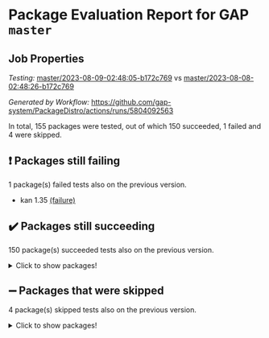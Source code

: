 # Package Evaluation Report for GAP `master`

## Job Properties

*Testing:* [master/2023-08-09-02:48:05-b172c769](https://github.com/gap-system/PackageDistro/blob/data/reports/master/2023-08-09-02:48:05-b172c769) vs [master/2023-08-08-02:48:26-b172c769](https://github.com/gap-system/PackageDistro/blob/data/reports/master/2023-08-08-02:48:26-b172c769)

*Generated by Workflow:* https://github.com/gap-system/PackageDistro/actions/runs/5804092563

In total, 155 packages were tested, out of which 150 succeeded, 1 failed and 4 were skipped.

## :exclamation: Packages still failing

1 package(s) failed tests also on the previous version.
- kan 1.35 [(failure)](https://github.com/gap-system/PackageDistro/actions/runs/5804092563/job/15733436805)

## :heavy_check_mark: Packages still succeeding

150 package(s) succeeded tests also on the previous version.
<details><summary>Click to show packages!</summary>

- 4ti2interface 2023.02-04 [(success)](https://github.com/gap-system/PackageDistro/actions/runs/5804092563/job/15733428627)
- ace 5.6.2 [(success)](https://github.com/gap-system/PackageDistro/actions/runs/5804092563/job/15733428750)
- aclib 1.3.2 [(success)](https://github.com/gap-system/PackageDistro/actions/runs/5804092563/job/15733428855)
- agt 0.3.1 [(success)](https://github.com/gap-system/PackageDistro/actions/runs/5804092563/job/15733428964)
- alnuth 3.2.1 [(success)](https://github.com/gap-system/PackageDistro/actions/runs/5804092563/job/15733429076)
- anupq 3.3.0 [(success)](https://github.com/gap-system/PackageDistro/actions/runs/5804092563/job/15733429175)
- atlasrep 2.1.6 [(success)](https://github.com/gap-system/PackageDistro/actions/runs/5804092563/job/15733429282)
- autodoc 2023.06.19 [(success)](https://github.com/gap-system/PackageDistro/actions/runs/5804092563/job/15733429372)
- automata 1.15 [(success)](https://github.com/gap-system/PackageDistro/actions/runs/5804092563/job/15733429471)
- automgrp 1.3.2 [(success)](https://github.com/gap-system/PackageDistro/actions/runs/5804092563/job/15733429565)
- autpgrp 1.11 [(success)](https://github.com/gap-system/PackageDistro/actions/runs/5804092563/job/15733429674)
- cap 2023.08-03 [(success)](https://github.com/gap-system/PackageDistro/actions/runs/5804092563/job/15733429793)
- caratinterface 2.3.5 [(success)](https://github.com/gap-system/PackageDistro/actions/runs/5804092563/job/15733429910)
- cddinterface 2022.11.01 [(success)](https://github.com/gap-system/PackageDistro/actions/runs/5804092563/job/15733430013)
- circle 1.6.6 [(success)](https://github.com/gap-system/PackageDistro/actions/runs/5804092563/job/15733430119)
- classicpres 1.22 [(success)](https://github.com/gap-system/PackageDistro/actions/runs/5804092563/job/15733430218)
- cohomolo 1.6.11 [(success)](https://github.com/gap-system/PackageDistro/actions/runs/5804092563/job/15733430332)
- congruence 1.2.5 [(success)](https://github.com/gap-system/PackageDistro/actions/runs/5804092563/job/15733430423)
- corelg 1.56 [(success)](https://github.com/gap-system/PackageDistro/actions/runs/5804092563/job/15733430534)
- crime 1.6 [(success)](https://github.com/gap-system/PackageDistro/actions/runs/5804092563/job/15733430625)
- crisp 1.4.6 [(success)](https://github.com/gap-system/PackageDistro/actions/runs/5804092563/job/15733430726)
- crypting 0.10.4 [(success)](https://github.com/gap-system/PackageDistro/actions/runs/5804092563/job/15733430837)
- cryst 4.1.26 [(success)](https://github.com/gap-system/PackageDistro/actions/runs/5804092563/job/15733430947)
- crystcat 1.1.10 [(success)](https://github.com/gap-system/PackageDistro/actions/runs/5804092563/job/15733431075)
- ctbllib 1.3.6 [(success)](https://github.com/gap-system/PackageDistro/actions/runs/5804092563/job/15733431189)
- cubefree 1.19 [(success)](https://github.com/gap-system/PackageDistro/actions/runs/5804092563/job/15733431294)
- curlinterface 2.3.2 [(success)](https://github.com/gap-system/PackageDistro/actions/runs/5804092563/job/15733431410)
- cvec 2.8.1 [(success)](https://github.com/gap-system/PackageDistro/actions/runs/5804092563/job/15733431506)
- datastructures 0.3.0 [(success)](https://github.com/gap-system/PackageDistro/actions/runs/5804092563/job/15733431600)
- deepthought 1.0.6 [(success)](https://github.com/gap-system/PackageDistro/actions/runs/5804092563/job/15733431694)
- design 1.8 [(success)](https://github.com/gap-system/PackageDistro/actions/runs/5804092563/job/15733431802)
- difsets 2.3.1 [(success)](https://github.com/gap-system/PackageDistro/actions/runs/5804092563/job/15733431900)
- digraphs 1.6.2 [(success)](https://github.com/gap-system/PackageDistro/actions/runs/5804092563/job/15733432015)
- edim 1.3.7 [(success)](https://github.com/gap-system/PackageDistro/actions/runs/5804092563/job/15733432115)
- example 4.3.4 [(success)](https://github.com/gap-system/PackageDistro/actions/runs/5804092563/job/15733432227)
- examplesforhomalg 2023.07-01 [(success)](https://github.com/gap-system/PackageDistro/actions/runs/5804092563/job/15733432319)
- factint 1.6.3 [(success)](https://github.com/gap-system/PackageDistro/actions/runs/5804092563/job/15733432408)
- ferret 1.0.9 [(success)](https://github.com/gap-system/PackageDistro/actions/runs/5804092563/job/15733432491)
- fga 1.5.0 [(success)](https://github.com/gap-system/PackageDistro/actions/runs/5804092563/job/15733432607)
- fining 1.5.6 [(success)](https://github.com/gap-system/PackageDistro/actions/runs/5804092563/job/15733432709)
- float 1.0.3 [(success)](https://github.com/gap-system/PackageDistro/actions/runs/5804092563/job/15733432790)
- format 1.4.3 [(success)](https://github.com/gap-system/PackageDistro/actions/runs/5804092563/job/15733432894)
- forms 1.2.9 [(success)](https://github.com/gap-system/PackageDistro/actions/runs/5804092563/job/15733432990)
- fplsa 1.2.6 [(success)](https://github.com/gap-system/PackageDistro/actions/runs/5804092563/job/15733433073)
- fr 2.4.12 [(success)](https://github.com/gap-system/PackageDistro/actions/runs/5804092563/job/15733433164)
- francy 2.0.3 [(success)](https://github.com/gap-system/PackageDistro/actions/runs/5804092563/job/15733433282)
- fwtree 1.3 [(success)](https://github.com/gap-system/PackageDistro/actions/runs/5804092563/job/15733433397)
- gapdoc 1.6.6 [(success)](https://github.com/gap-system/PackageDistro/actions/runs/5804092563/job/15733433497)
- gauss 2023.02-04 [(success)](https://github.com/gap-system/PackageDistro/actions/runs/5804092563/job/15733433601)
- gaussforhomalg 2023.02-04 [(success)](https://github.com/gap-system/PackageDistro/actions/runs/5804092563/job/15733433709)
- gbnp 1.0.5 [(success)](https://github.com/gap-system/PackageDistro/actions/runs/5804092563/job/15733433835)
- generalizedmorphismsforcap 2023.03-01 [(success)](https://github.com/gap-system/PackageDistro/actions/runs/5804092563/job/15733433934)
- genss 1.6.8 [(success)](https://github.com/gap-system/PackageDistro/actions/runs/5804092563/job/15733434048)
- gradedmodules 2023.02-04 [(success)](https://github.com/gap-system/PackageDistro/actions/runs/5804092563/job/15733434150)
- gradedringforhomalg 2023.02-04 [(success)](https://github.com/gap-system/PackageDistro/actions/runs/5804092563/job/15733434254)
- grape 4.9.0 [(success)](https://github.com/gap-system/PackageDistro/actions/runs/5804092563/job/15733434337)
- groupoids 1.73 [(success)](https://github.com/gap-system/PackageDistro/actions/runs/5804092563/job/15733434497)
- grpconst 2.6.4 [(success)](https://github.com/gap-system/PackageDistro/actions/runs/5804092563/job/15733434656)
- guarana 0.96.3 [(success)](https://github.com/gap-system/PackageDistro/actions/runs/5804092563/job/15733434796)
- guava 3.18 [(success)](https://github.com/gap-system/PackageDistro/actions/runs/5804092563/job/15733434905)
- hap 1.57 [(success)](https://github.com/gap-system/PackageDistro/actions/runs/5804092563/job/15733435008)
- hapcryst 0.1.15 [(success)](https://github.com/gap-system/PackageDistro/actions/runs/5804092563/job/15733435128)
- hecke 1.5.3 [(success)](https://github.com/gap-system/PackageDistro/actions/runs/5804092563/job/15733435259)
- help 3.5 [(success)](https://github.com/gap-system/PackageDistro/actions/runs/5804092563/job/15733435409)
- homalg 2023.02-05 [(success)](https://github.com/gap-system/PackageDistro/actions/runs/5804092563/job/15733435543)
- homalgtocas 2023.02-04 [(success)](https://github.com/gap-system/PackageDistro/actions/runs/5804092563/job/15733435668)
- idrel 2.45 [(success)](https://github.com/gap-system/PackageDistro/actions/runs/5804092563/job/15733435768)
- images 1.3.1 [(success)](https://github.com/gap-system/PackageDistro/actions/runs/5804092563/job/15733435855)
- intpic 0.3.0 [(success)](https://github.com/gap-system/PackageDistro/actions/runs/5804092563/job/15733435959)
- io 4.8.1 [(success)](https://github.com/gap-system/PackageDistro/actions/runs/5804092563/job/15733436071)
- io_forhomalg 2023.02-04 [(success)](https://github.com/gap-system/PackageDistro/actions/runs/5804092563/job/15733436181)
- irredsol 1.4.4 [(success)](https://github.com/gap-system/PackageDistro/actions/runs/5804092563/job/15733436299)
- json 2.1.1 [(success)](https://github.com/gap-system/PackageDistro/actions/runs/5804092563/job/15733436399)
- jupyterkernel 1.5.0 [(success)](https://github.com/gap-system/PackageDistro/actions/runs/5804092563/job/15733436528)
- jupyterviz 1.5.6 [(success)](https://github.com/gap-system/PackageDistro/actions/runs/5804092563/job/15733436679)
- kbmag 1.5.11 [(success)](https://github.com/gap-system/PackageDistro/actions/runs/5804092563/job/15733436935)
- laguna 3.9.6 [(success)](https://github.com/gap-system/PackageDistro/actions/runs/5804092563/job/15733437062)
- liealgdb 2.2.1 [(success)](https://github.com/gap-system/PackageDistro/actions/runs/5804092563/job/15733437171)
- liepring 2.8 [(success)](https://github.com/gap-system/PackageDistro/actions/runs/5804092563/job/15733437260)
- liering 2.4.2 [(success)](https://github.com/gap-system/PackageDistro/actions/runs/5804092563/job/15733437390)
- linearalgebraforcap 2023.06-02 [(success)](https://github.com/gap-system/PackageDistro/actions/runs/5804092563/job/15733437517)
- localizeringforhomalg 2023.02-04 [(success)](https://github.com/gap-system/PackageDistro/actions/runs/5804092563/job/15733437611)
- loops 3.4.3 [(success)](https://github.com/gap-system/PackageDistro/actions/runs/5804092563/job/15733437714)
- lpres 1.0.3 [(success)](https://github.com/gap-system/PackageDistro/actions/runs/5804092563/job/15733437832)
- majoranaalgebras 1.5.1 [(success)](https://github.com/gap-system/PackageDistro/actions/runs/5804092563/job/15733437956)
- mapclass 1.4.6 [(success)](https://github.com/gap-system/PackageDistro/actions/runs/5804092563/job/15733438081)
- matgrp 0.70 [(success)](https://github.com/gap-system/PackageDistro/actions/runs/5804092563/job/15733438212)
- matricesforhomalg 2023.02-04 [(success)](https://github.com/gap-system/PackageDistro/actions/runs/5804092563/job/15733438342)
- modisom 2.5.4 [(success)](https://github.com/gap-system/PackageDistro/actions/runs/5804092563/job/15733438434)
- modulepresentationsforcap 2023.08-01 [(success)](https://github.com/gap-system/PackageDistro/actions/runs/5804092563/job/15733438541)
- modules 2023.02-04 [(success)](https://github.com/gap-system/PackageDistro/actions/runs/5804092563/job/15733438627)
- monoidalcategories 2023.07-01 [(success)](https://github.com/gap-system/PackageDistro/actions/runs/5804092563/job/15733438752)
- nconvex 2022.09-01 [(success)](https://github.com/gap-system/PackageDistro/actions/runs/5804092563/job/15733438832)
- nilmat 1.4.2 [(success)](https://github.com/gap-system/PackageDistro/actions/runs/5804092563/job/15733438939)
- nock 1.5 [(success)](https://github.com/gap-system/PackageDistro/actions/runs/5804092563/job/15733439045)
- normalizinterface 1.3.6 [(success)](https://github.com/gap-system/PackageDistro/actions/runs/5804092563/job/15733439178)
- nq 2.5.10 [(success)](https://github.com/gap-system/PackageDistro/actions/runs/5804092563/job/15733439319)
- numericalsgps 1.3.1 [(success)](https://github.com/gap-system/PackageDistro/actions/runs/5804092563/job/15733439437)
- openmath 11.5.3 [(success)](https://github.com/gap-system/PackageDistro/actions/runs/5804092563/job/15733439556)
- orb 4.9.0 [(success)](https://github.com/gap-system/PackageDistro/actions/runs/5804092563/job/15733439714)
- packagemanager 1.4.1 [(success)](https://github.com/gap-system/PackageDistro/actions/runs/5804092563/job/15733439846)
- patternclass 2.4.3 [(success)](https://github.com/gap-system/PackageDistro/actions/runs/5804092563/job/15733439966)
- permut 2.0.4 [(success)](https://github.com/gap-system/PackageDistro/actions/runs/5804092563/job/15733440115)
- polenta 1.3.10 [(success)](https://github.com/gap-system/PackageDistro/actions/runs/5804092563/job/15733440249)
- polymaking 0.8.6 [(success)](https://github.com/gap-system/PackageDistro/actions/runs/5804092563/job/15733440377)
- primgrp 3.4.4 [(success)](https://github.com/gap-system/PackageDistro/actions/runs/5804092563/job/15733440482)
- profiling 2.5.4 [(success)](https://github.com/gap-system/PackageDistro/actions/runs/5804092563/job/15733440613)
- qpa 1.34 [(success)](https://github.com/gap-system/PackageDistro/actions/runs/5804092563/job/15733440734)
- quagroup 1.8.3 [(success)](https://github.com/gap-system/PackageDistro/actions/runs/5804092563/job/15733440883)
- radiroot 2.9 [(success)](https://github.com/gap-system/PackageDistro/actions/runs/5804092563/job/15733441004)
- rcwa 4.7.1 [(success)](https://github.com/gap-system/PackageDistro/actions/runs/5804092563/job/15733441094)
- rds 1.8 [(success)](https://github.com/gap-system/PackageDistro/actions/runs/5804092563/job/15733441220)
- recog 1.4.2 [(success)](https://github.com/gap-system/PackageDistro/actions/runs/5804092563/job/15733441334)
- repndecomp 1.3.0 [(success)](https://github.com/gap-system/PackageDistro/actions/runs/5804092563/job/15733441474)
- repsn 3.1.1 [(success)](https://github.com/gap-system/PackageDistro/actions/runs/5804092563/job/15733441605)
- resclasses 4.7.3 [(success)](https://github.com/gap-system/PackageDistro/actions/runs/5804092563/job/15733441724)
- ringsforhomalg 2023.02-05 [(success)](https://github.com/gap-system/PackageDistro/actions/runs/5804092563/job/15733441853)
- sco 2023.02-04 [(success)](https://github.com/gap-system/PackageDistro/actions/runs/5804092563/job/15733441989)
- scscp 2.4.1 [(success)](https://github.com/gap-system/PackageDistro/actions/runs/5804092563/job/15733442087)
- semigroups 5.2.1 [(success)](https://github.com/gap-system/PackageDistro/actions/runs/5804092563/job/15733442230)
- sglppow 2.3 [(success)](https://github.com/gap-system/PackageDistro/actions/runs/5804092563/job/15733442373)
- sgpviz 0.999.5 [(success)](https://github.com/gap-system/PackageDistro/actions/runs/5804092563/job/15733442495)
- simpcomp 2.1.14 [(success)](https://github.com/gap-system/PackageDistro/actions/runs/5804092563/job/15733442625)
- singular 2023.02.09 [(success)](https://github.com/gap-system/PackageDistro/actions/runs/5804092563/job/15733442740)
- sl2reps 1.1 [(success)](https://github.com/gap-system/PackageDistro/actions/runs/5804092563/job/15733442885)
- sla 1.5.3 [(success)](https://github.com/gap-system/PackageDistro/actions/runs/5804092563/job/15733443012)
- smallgrp 1.5.3 [(success)](https://github.com/gap-system/PackageDistro/actions/runs/5804092563/job/15733443142)
- smallsemi 0.6.13 [(success)](https://github.com/gap-system/PackageDistro/actions/runs/5804092563/job/15733443252)
- sonata 2.9.6 [(success)](https://github.com/gap-system/PackageDistro/actions/runs/5804092563/job/15733443383)
- sophus 1.27 [(success)](https://github.com/gap-system/PackageDistro/actions/runs/5804092563/job/15733443660)
- spinsym 1.5.2 [(success)](https://github.com/gap-system/PackageDistro/actions/runs/5804092563/job/15733443917)
- standardff 0.9.4 [(success)](https://github.com/gap-system/PackageDistro/actions/runs/5804092563/job/15733444045)
- symbcompcc 1.3.2 [(success)](https://github.com/gap-system/PackageDistro/actions/runs/5804092563/job/15733444164)
- thelma 1.3 [(success)](https://github.com/gap-system/PackageDistro/actions/runs/5804092563/job/15733444286)
- tomlib 1.2.9 [(success)](https://github.com/gap-system/PackageDistro/actions/runs/5804092563/job/15733444421)
- toolsforhomalg 2023.07-01 [(success)](https://github.com/gap-system/PackageDistro/actions/runs/5804092563/job/15733444553)
- toric 1.9.5 [(success)](https://github.com/gap-system/PackageDistro/actions/runs/5804092563/job/15733444690)
- toricvarieties 2022.07.13 [(success)](https://github.com/gap-system/PackageDistro/actions/runs/5804092563/job/15733444828)
- transgrp 3.6.4 [(success)](https://github.com/gap-system/PackageDistro/actions/runs/5804092563/job/15733444968)
- ugaly 4.1.3 [(success)](https://github.com/gap-system/PackageDistro/actions/runs/5804092563/job/15733445082)
- unipot 1.5 [(success)](https://github.com/gap-system/PackageDistro/actions/runs/5804092563/job/15733445223)
- unitlib 4.2.0 [(success)](https://github.com/gap-system/PackageDistro/actions/runs/5804092563/job/15733445369)
- utils 0.82 [(success)](https://github.com/gap-system/PackageDistro/actions/runs/5804092563/job/15733445495)
- uuid 0.7 [(success)](https://github.com/gap-system/PackageDistro/actions/runs/5804092563/job/15733445620)
- walrus 0.9991 [(success)](https://github.com/gap-system/PackageDistro/actions/runs/5804092563/job/15733445723)
- wedderga 4.10.4 [(success)](https://github.com/gap-system/PackageDistro/actions/runs/5804092563/job/15733445850)
- xmod 2.91 [(success)](https://github.com/gap-system/PackageDistro/actions/runs/5804092563/job/15733445960)
- xmodalg 1.23 [(success)](https://github.com/gap-system/PackageDistro/actions/runs/5804092563/job/15733446093)
- yangbaxter 0.10.3 [(success)](https://github.com/gap-system/PackageDistro/actions/runs/5804092563/job/15733446268)
- zeromqinterface 0.14 [(success)](https://github.com/gap-system/PackageDistro/actions/runs/5804092563/job/15733446392)
</details>

## :heavy_minus_sign: Packages that were skipped

4 package(s) skipped tests also on the previous version.
<details><summary>Click to show packages!</summary>

- browse 1.8.21 [(skipped)](https://github.com/gap-system/PackageDistro/actions/runs/5804092563/job/15733152136)
- itc 1.5.1 [(skipped)](https://github.com/gap-system/PackageDistro/actions/runs/5804092563/job/15733152136)
- polycyclic 2.16 [(skipped)](https://github.com/gap-system/PackageDistro/actions/runs/5804092563/job/15733152136)
- xgap 4.31 [(skipped)](https://github.com/gap-system/PackageDistro/actions/runs/5804092563/job/15733152136)
</details>

